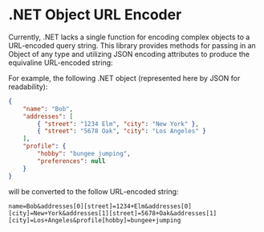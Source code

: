 # .NET Object URL Encoder

Currently, .NET lacks a single function for encoding complex objects to a URL-encoded query string. This library
provides methods for passing in an Object of any type and utilizing JSON encoding attributes to produce
the equivaline URL-encoded string:

For example, the following .NET object (represented here by JSON for readability):
```json
{
    "name": "Bob",
    "addresses": [
        { "street": "1234 Elm", "city": "New York" },
        { "street": "5678 Oak", "city": "Los Angeles" }
    ],
    "profile": {
        "hobby": "bungee jumping",
        "preferences": null
    }
}
```
will be converted to the follow URL-encoded string:
```
name=Bob&addresses[0][street]=1234+Elm&addresses[0][city]=New+York&addresses[1][street]=5678+Oak&addresses[1][city]=Los+Angeles&profile[hobby]=bungee+jumping
```
